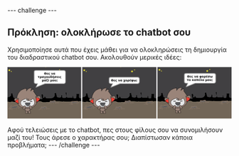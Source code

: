 \--- challenge \---

## Πρόκληση: ολοκλήρωσε το chatbot σου

Χρησιμοποίησε αυτά που έχεις μάθει για να ολοκληρώσεις τη δημιουργία του διαδραστικού chatbot σου. Ακολουθούν μερικές ιδέες:

![ChatBot ιδέες](images/chatbot-ideas.png)

Αφού τελειώσεις με το chatbot, πες στους φίλους σου να συνομιλήσουν μαζί του! Τους άρεσε ο χαρακτήρας σου; Διαπίστωσαν κάποια προβλήματα; \--- /challenge \---